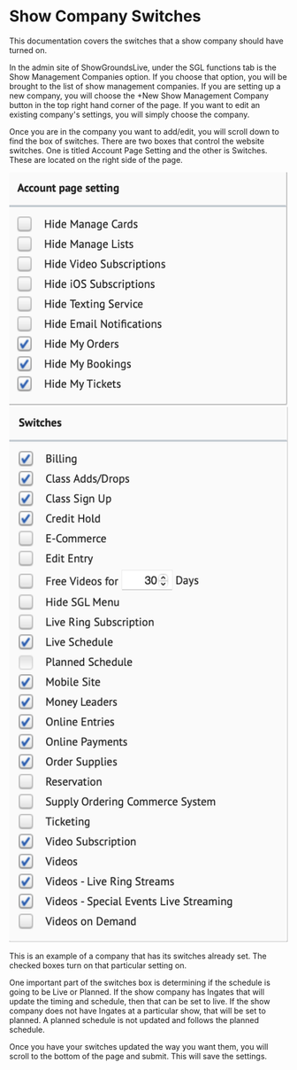 # Show Company Switches

This documentation covers the switches that a show company should have turned on.&#x20;



In the admin site of ShowGroundsLive, under the SGL functions tab is the Show Management Companies option. If you choose that option, you will be brought to the list of show management companies. If you are setting up a new company, you will choose the +New Show Management Company button in the top right hand corner of the page. If you want to edit an existing company's settings, you will simply choose the company.&#x20;



Once you are in the company you want to add/edit, you will scroll down to find the box of switches. There are two boxes that control the website switches. One is titled Account Page Setting and the other is Switches. These are located on the right side of the page.&#x20;

![](<../../.gitbook/assets/Screenshot 2023-06-10 at 2.06.26 PM.png>)    ![](<../../.gitbook/assets/Screenshot 2023-06-10 at 2.06.20 PM.png>)

This is an example of a company that has its switches already set. The checked boxes turn on that particular setting on.&#x20;

One important part of the switches box is determining if the schedule is going to be Live or Planned. If the show company has Ingates that will update the timing and schedule, then that can be set to live. If the show company does not have Ingates at a particular show, that will be set to planned. A planned schedule is not updated and follows the planned schedule.&#x20;

Once you have your switches updated the way you want them, you will scroll to the bottom of the page and submit. This will save the settings.&#x20;

